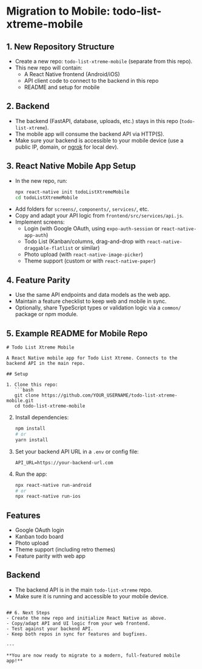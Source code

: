 # Migration to Mobile: todo-list-xtreme-mobile

## 1. New Repository Structure
- Create a new repo: `todo-list-xtreme-mobile` (separate from this repo).
- This new repo will contain:
  - A React Native frontend (Android/iOS)
  - API client code to connect to the backend in this repo
  - README and setup for mobile

## 2. Backend
- The backend (FastAPI, database, uploads, etc.) stays in this repo (`todo-list-xtreme`).
- The mobile app will consume the backend API via HTTP(S).
- Make sure your backend is accessible to your mobile device (use a public IP, domain, or [ngrok](https://ngrok.com/) for local dev).

## 3. React Native Mobile App Setup
- In the new repo, run:
  ```bash
  npx react-native init todoListXtremeMobile
  cd todoListXtremeMobile
  ```
- Add folders for `screens/`, `components/`, `services/`, etc.
- Copy and adapt your API logic from `frontend/src/services/api.js`.
- Implement screens:
  - Login (with Google OAuth, using `expo-auth-session` or `react-native-app-auth`)
  - Todo List (Kanban/columns, drag-and-drop with `react-native-draggable-flatlist` or similar)
  - Photo upload (with `react-native-image-picker`)
  - Theme support (custom or with `react-native-paper`)

## 4. Feature Parity
- Use the same API endpoints and data models as the web app.
- Maintain a feature checklist to keep web and mobile in sync.
- Optionally, share TypeScript types or validation logic via a `common/` package or npm module.

## 5. Example README for Mobile Repo

```
# Todo List Xtreme Mobile

A React Native mobile app for Todo List Xtreme. Connects to the backend API in the main repo.

## Setup

1. Clone this repo:
   ```bash
   git clone https://github.com/YOUR_USERNAME/todo-list-xtreme-mobile.git
   cd todo-list-xtreme-mobile
   ```
2. Install dependencies:
   ```bash
   npm install
   # or
   yarn install
   ```
3. Set your backend API URL in a `.env` or config file:
   ```
   API_URL=https://your-backend-url.com
   ```
4. Run the app:
   ```bash
   npx react-native run-android
   # or
   npx react-native run-ios
   ```

## Features
- Google OAuth login
- Kanban todo board
- Photo upload
- Theme support (including retro themes)
- Feature parity with web app

## Backend
- The backend API is in the main `todo-list-xtreme` repo.
- Make sure it is running and accessible to your mobile device.
```

## 6. Next Steps
- Create the new repo and initialize React Native as above.
- Copy/adapt API and UI logic from your web frontend.
- Test against your backend API.
- Keep both repos in sync for features and bugfixes.

---

**You are now ready to migrate to a modern, full-featured mobile app!**
